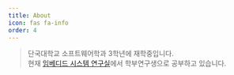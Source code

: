 ```yaml
---
title: About
icon: fas fa-info
order: 4
---
```



> 단국대학교 소프트웨어학과 3학년에 재학중입니다.  
> 현재 [임베디드 시스템 연구실](http://embedded.dankook.ac.kr/)에서 학부연구생으로 공부하고 있습니다.
